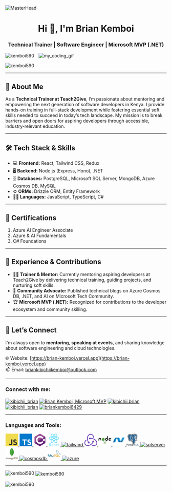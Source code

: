 ![MasterHead](https://webitexperts.com/images/banner1_1.gif)

<h1 align="center">Hi 👋, I'm Brian Kemboi</h1>
<h3 align="center">Technical Trainer | Software Engineer | Microsoft MVP (.NET)</h3>

<img align="right" alt="my_coding_gif" width="400" src="https://cdn.dribbble.com/users/1162077/screenshots/3848914/programmer.gif">

<p align="left"> <img src="https://komarev.com/ghpvc/?username=kemboi590&label=Profile%20views&color=0e75b6&style=flat" alt="kemboi590" /> </p>

<p align="left"> <img src="https://komarev.com/ghpvc/?username=kemboi590&label=Profile%20views&color=0e75b6&style=flat" alt="kemboi590" /> </p>

---

## 💼 About Me

As a **Technical Trainer at Teach2Give**, I’m passionate about mentoring and empowering the next generation of software developers in Kenya. I provide hands-on training in full-stack development while fostering essential soft skills needed to succeed in today’s tech landscape. My mission is to break barriers and open doors for aspiring developers through accessible, industry-relevant education.

---

## 🛠 Tech Stack & Skills

- 💻 **Frontend:** React, Tailwind CSS, Redux  
- 🖥 **Backend:** Node.js (Express, Hono), .NET  
- 🗄 **Databases:** PostgreSQL, Microsoft SQL Server, MongoDB, Azure Cosmos DB, MySQL  
- ⚙️ **ORMs:** Drizzle ORM, Entity Framework  
- 👨‍💻 **Languages:** JavaScript, TypeScript, C#  

---

## 📜 Certifications

1. Azure AI Engineer Associate  
2. Azure & AI Fundamentals  
3. C# Foundations

---

## 🌟 Experience & Contributions

- 👨‍🏫 **Trainer & Mentor:** Currently mentoring aspiring developers at Teach2Give by delivering technical training, guiding projects, and nurturing soft skills.  
- 📝 **Community Advocate:** Published technical blogs on Azure Cosmos DB, .NET, and AI on Microsoft Tech Community.  
- 🏆 **Microsoft MVP (.NET):** Recognized for contributions to the developer ecosystem and community skilling.

---

## 🤝 Let’s Connect

I'm always open to **mentoring**, **speaking at events**, and sharing knowledge about software engineering and cloud technologies.  

🌐 Website: [https://brian-kemboi.vercel.app](https://brian-kemboi.vercel.app)  
📫 Email: briankibichiikemboi@outlook.com

---

<h3 align="left">Connect with me:</h3>
<p align="left">
<a href="https://x.com/kibichii_brian" target="blank"><img align="center" src="https://raw.githubusercontent.com/rahuldkjain/github-profile-readme-generator/master/src/images/icons/Social/twitter.svg" alt="kibichii_brian" height="30" width="40" /></a>
<a href="https://www.linkedin.com/in/kibichii-brian" target="blank"><img align="center" src="https://raw.githubusercontent.com/rahuldkjain/github-profile-readme-generator/master/src/images/icons/Social/linked-in-alt.svg" alt="Brian Kemboi, Microsoft MVP " height="30" width="40" /></a>
<a href="https://facebook.com/kibichii.brian" target="blank"><img align="center" src="https://raw.githubusercontent.com/rahuldkjain/github-profile-readme-generator/master/src/images/icons/Social/facebook.svg" alt="kibichii.brian" height="30" width="40" /></a>
<a href="https://www.instagram.com/kibichii_brian" target="blank"><img align="center" src="https://raw.githubusercontent.com/rahuldkjain/github-profile-readme-generator/master/src/images/icons/Social/instagram.svg" alt="kibichii_brian" height="30" width="40" /></a>
<a href="https://www.youtube.com/@briankemboi6429" target="blank"><img align="center" src="https://raw.githubusercontent.com/rahuldkjain/github-profile-readme-generator/master/src/images/icons/Social/youtube.svg" alt="briankemboi6429" height="30" width="40" /></a>
</p>

---

<h3 align="left">Languages and Tools:</h3>
<p align="left"> 
  <!-- Languages -->
  <a href="https://developer.mozilla.org/en-US/docs/Web/JavaScript" target="_blank" rel="noreferrer">
    <img src="https://raw.githubusercontent.com/devicons/devicon/master/icons/javascript/javascript-original.svg" alt="javascript" width="40" height="40"/>
  </a>
  <a href="https://www.typescriptlang.org/" target="_blank" rel="noreferrer">
    <img src="https://raw.githubusercontent.com/devicons/devicon/master/icons/typescript/typescript-original.svg" alt="typescript" width="40" height="40"/>
  </a>
  <a href="https://docs.microsoft.com/en-us/dotnet/csharp/" target="_blank" rel="noreferrer">
    <img src="https://raw.githubusercontent.com/devicons/devicon/master/icons/csharp/csharp-original.svg" alt="csharp" width="40" height="40"/>
  </a>

  <!-- Frontend -->
  <a href="https://reactjs.org/" target="_blank" rel="noreferrer">
    <img src="https://raw.githubusercontent.com/devicons/devicon/master/icons/react/react-original-wordmark.svg" alt="react" width="40" height="40"/>
  </a>
  <a href="https://tailwindcss.com/" target="_blank" rel="noreferrer">
    <img src="https://www.vectorlogo.zone/logos/tailwindcss/tailwindcss-icon.svg" alt="tailwind" width="40" height="40"/>
  </a>
  <a href="https://redux.js.org/" target="_blank" rel="noreferrer">
    <img src="https://raw.githubusercontent.com/devicons/devicon/master/icons/redux/redux-original.svg" alt="redux" width="40" height="40"/>
  </a>

  <!-- Backend -->
  <a href="https://nodejs.org/en" target="_blank" rel="noreferrer">
    <img src="https://raw.githubusercontent.com/devicons/devicon/master/icons/nodejs/nodejs-original-wordmark.svg" alt="nodejs" width="40" height="40"/>
  </a>
  <a href="https://dotnet.microsoft.com/" target="_blank" rel="noreferrer">
    <img src="https://raw.githubusercontent.com/devicons/devicon/master/icons/dot-net/dot-net-original.svg" alt="dotnet" width="40" height="40"/>
  </a>

  <!-- Databases -->
  <a href="https://www.postgresql.org/" target="_blank" rel="noreferrer">
    <img src="https://raw.githubusercontent.com/devicons/devicon/master/icons/postgresql/postgresql-original-wordmark.svg" alt="postgresql" width="40" height="40"/>
  </a>
  <a href="https://www.microsoft.com/en-us/sql-server" target="_blank" rel="noreferrer">
    <img src="https://www.svgrepo.com/show/303229/microsoft-sql-server-logo.svg" alt="sqlserver" width="40" height="40"/>
  </a>
  <a href="https://www.mongodb.com/" target="_blank" rel="noreferrer">
    <img src="https://raw.githubusercontent.com/devicons/devicon/master/icons/mongodb/mongodb-original-wordmark.svg" alt="mongodb" width="40" height="40"/>
  </a>
  <a href="https://learn.microsoft.com/en-us/azure/cosmos-db/" target="_blank" rel="noreferrer">
    <img src="https://azure.microsoft.com/svghandler/cosmos-db/?width=600&height=315" alt="cosmosdb" width="40" height="40"/>
  </a>
  <a href="https://www.mysql.com/" target="_blank" rel="noreferrer">
    <img src="https://raw.githubusercontent.com/devicons/devicon/master/icons/mysql/mysql-original-wordmark.svg" alt="mysql" width="40" height="40"/>
  </a>

  <!-- Cloud -->
  <a href="https://azure.microsoft.com/en-in/" target="_blank" rel="noreferrer">
    <img src="https://www.vectorlogo.zone/logos/microsoft_azure/microsoft_azure-icon.svg" alt="azure" width="40" height="40"/>
  </a>
</p>

---

<p><img align="left" src="https://github-readme-stats.vercel.app/api/top-langs?username=kemboi590&show_icons=true&locale=en&layout=compact" alt="kemboi590" /></p>

<p>&nbsp;<img align="center" src="https://github-readme-stats.vercel.app/api?username=kemboi590&show_icons=true&locale=en" alt="kemboi590" /></p>

<p><img align="center" src="https://github-readme-streak-stats.herokuapp.com/?user=kemboi590&" alt="kemboi590" /></p>
